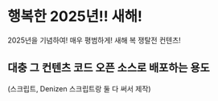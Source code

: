 # 행복한 2025년!! 새해!

2025년을 기념하여! 매우 평범하게!
새해 복 쟁탈전 컨텐츠!

## 대충 그 컨텐츠 코드 오픈 소스로 배포하는 용도
(스크립트, Denizen 스크립트랑 둘 다 써서 제작)
